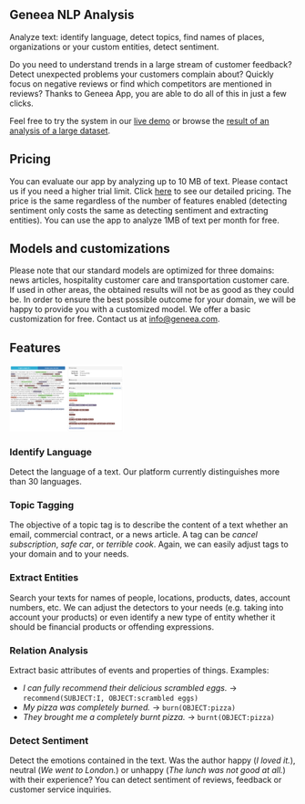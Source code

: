 ## Geneea NLP Analysis

Analyze text: identify language, detect topics, find names of places, organizations or your custom entities, detect sentiment.

Do you need to understand trends in a large stream of customer feedback? Detect unexpected problems your customers complain about? Quickly focus on negative reviews or find which competitors are mentioned in reviews? Thanks to Geneea App, you are able to do all of this in just a few clicks. 

Feel free to try the system in our [live demo](https://demo.geneea.com) or browse the [result of an analysis of a large dataset](https://frida.geneea.com/index.html#/airlines?s=eyJxIjoiKjoqIiwiZiI6W119).

## Pricing

You can evaluate our app by analyzing up to 10 MB of text. Please contact us if you need a higher trial limit. Click [here](https://www.geneea.com/pricing) to see our detailed pricing. The price is the same regardless of the number of features enabled (detecting sentiment only costs the same as detecting sentiment and extracting entities). You can use the app to analyze 1MB of text per month for free.

## Models and customizations

Please note that our standard models are optimized for three domains: news articles, hospitality customer care and transportation customer care. If used in other areas, the obtained results will not be as good as they could be. In order to ensure the best possible outcome for your domain, we will be happy to provide you with a customized model. We offer a basic customization for free. Contact us at info@geneea.com.

## Features

<img src="/img/demo-screenshot.png" alt="Screenshot - Geneea Demo" style="width: 200px;"/>

### Identify Language

Detect the language of a text. Our platform currently distinguishes more than 30 languages.

### Topic Tagging

The objective of a topic tag is to describe the content of a text whether an email, commercial
contract, or a news article. A tag can be _cancel subscription_, _safe car_, or _terrible cook_.
Again, we can easily adjust tags to your domain and to your needs.

### Extract Entities

Search your texts for names of people, locations, products, dates, account numbers, etc.
We can adjust the detectors to your needs (e.g. taking into account your products) or even
identify a new type of entity whether it should be financial products or offending expressions.

### Relation Analysis

Extract basic attributes of events and properties of things. Examples:

  * _I can fully recommend their delicious scrambled eggs._ &rarr; `recommend(SUBJECT:I, OBJECT:scrambled eggs)`
  * _My pizza was completely burned._ &rarr; `burn(OBJECT:pizza)`
  * _They brought me a completely burnt pizza._ &rarr; `burnt(OBJECT:pizza)`

### Detect Sentiment

Detect the emotions contained in the text. Was the author happy (_I loved it._),
neutral (_We went to London._) or unhappy (_The lunch was not good at all._) with their experience? You can detect sentiment of reviews, feedback or customer service inquiries.


